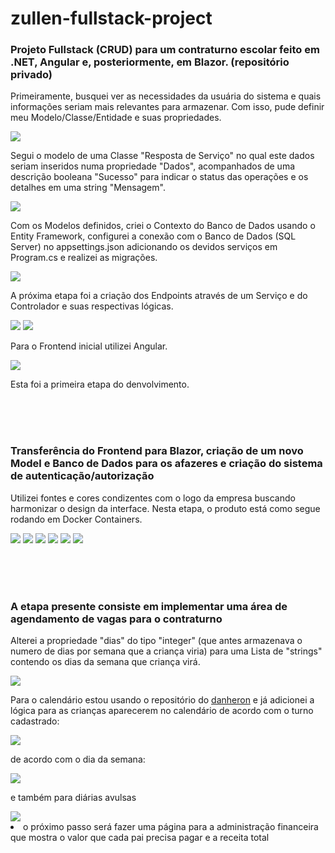 # zullen-fullstack-project
<h3>Projeto Fullstack (CRUD) para um contraturno escolar feito em .NET, Angular e, posteriormente, em Blazor. (repositório privado)</h3>

Primeiramente, busquei ver as necessidades da usuária do sistema e quais informações seriam mais relevantes para armazenar. Com isso, pude definir meu Modelo/Classe/Entidade e suas propriedades.

<img src="models.jpg">

Segui o modelo de uma Classe "Resposta de Serviço" no qual este dados seriam inseridos numa propriedade "Dados", acompanhados de uma descrição booleana "Sucesso" para indicar o status das operações e os detalhes em uma string "Mensagem". 

<img src="response.jpg">

Com os Modelos definidos, criei o Contexto do Banco de Dados usando o Entity Framework, configurei a conexão com o Banco de Dados (SQL Server) no appsettings.json adicionando os devidos serviços em Program.cs e realizei as migrações.

<img src="dbContext.jpg">

A próxima etapa foi a criação dos Endpoints através de um Serviço e do Controlador e suas respectivas lógicas.

<img src="controller.jpg">

<img src="api.jpg">

Para o Frontend inicial utilizei Angular.

<img src="angular.jpg">

Esta foi a primeira etapa do denvolvimento.

<br><br><br>

<h3>Transferência do Frontend para Blazor, criação de um novo Model e Banco de Dados para os afazeres e criação do sistema de autenticação/autorização</h3>

Utilizei fontes e cores condizentes com o logo da empresa buscando harmonizar o design da interface. Nesta etapa, o produto está como segue rodando em Docker Containers.

<img src="blazor-login.jpg">

<img src="home.jpg">

<img src="adicionar.jpg">

<img src="detalhes.jpg">

<img src="editar.jpg">

<img src="todo.gif">

<br><br><br>

<h3>A etapa presente consiste em implementar uma área de agendamento de vagas para o contraturno</h3>

Alterei a propriedade "dias" do tipo "integer" (que antes armazenava o numero de dias por semana que a criança viria) para uma Lista de "strings" contendo os dias da semana que criança virá.

<img src="diasDaSemana.jpg">

Para o calendário estou usando o repositório do <a href="https://github.com/danheron/Heron.MudCalendar/">danheron</a> e já adicionei a lógica para as crianças aparecerem no calendário de acordo com o turno cadastrado:

<img src="calendario.jpg">

de acordo com o dia da semana:

<img src="dias.jpg">

e também para diárias avulsas

<img src="avulso.jpg">

<li> o próximo passo será fazer uma página para a administração financeira que mostra o valor que cada pai precisa pagar e a receita total</li>




